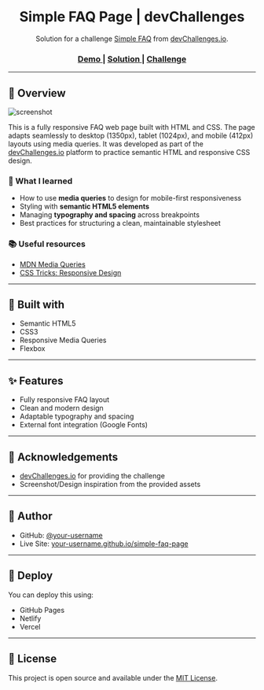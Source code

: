<h1 align="center">Simple FAQ Page | devChallenges</h1>

<div align="center">
   Solution for a challenge <a href="https://devchallenges.io/challenge/simple-faq-challenge" target="_blank">Simple FAQ</a> from <a href="http://devchallenges.io" target="_blank">devChallenges.io</a>.
</div>

<div align="center">
  <h3>
    <a href="https://your-username.github.io/simple-faq-page">
      Demo
    </a>
    <span> | </span>
    <a href="https://github.com/your-username/simple-faq-page">
      Solution
    </a>
    <span> | </span>
    <a href="https://devchallenges.io/challenge/simple-faq-challenge">
      Challenge
    </a>
  </h3>
</div>

---

## 📸 Overview

![screenshot](./screenshot.jpg) <!-- Replace with actual screenshot filename -->

This is a fully responsive FAQ web page built with HTML and CSS. The page adapts seamlessly to desktop (1350px), tablet (1024px), and mobile (412px) layouts using media queries. It was developed as part of the [devChallenges.io](https://devchallenges.io/) platform to practice semantic HTML and responsive CSS design.

### 🧠 What I learned

- How to use **media queries** to design for mobile-first responsiveness
- Styling with **semantic HTML5 elements**
- Managing **typography and spacing** across breakpoints
- Best practices for structuring a clean, maintainable stylesheet

### 📚 Useful resources

- [MDN Media Queries](https://developer.mozilla.org/en-US/docs/Web/CSS/Media_Queries/Using_media_queries)
- [CSS Tricks: Responsive Design](https://css-tricks.com/snippets/css/media-queries-for-standard-devices/)

---

## 🔧 Built with

- Semantic HTML5
- CSS3
- Responsive Media Queries
- Flexbox

---

## ✨ Features

- Fully responsive FAQ layout
- Clean and modern design
- Adaptable typography and spacing
- External font integration (Google Fonts)

---

## 🙌 Acknowledgements

- [devChallenges.io](https://devchallenges.io/) for providing the challenge
- Screenshot/Design inspiration from the provided assets

---

## 👤 Author

- GitHub: [@your-username](https://github.com/your-username)
- Live Site: [your-username.github.io/simple-faq-page](https://your-username.github.io/simple-faq-page)

---

## 🚀 Deploy

You can deploy this using:
- GitHub Pages
- Netlify
- Vercel

---

## 📝 License

This project is open source and available under the [MIT License](LICENSE).

